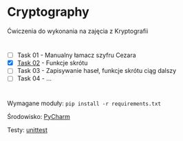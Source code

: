 # Cryptography
Ćwiczenia do wykonania na zajęcia z Kryptografii
#
- [ ] Task 01 - Manualny łamacz szyfru Cezara
- [x] [Task 02](https://github.com/Shepard701/Cryptography/tree/main/Task_02_Hash_Functions) - Funkcje skrótu
- [ ] Task 03 - Zapisywanie haseł, funkcje skrótu ciąg dalszy
- [ ] Task 04 - ...
#
Wymagane moduły: ```pip install -r requirements.txt```

Środowisko: [PyCharm](https://www.jetbrains.com/pycharm)

Testy: [unittest](https://docs.python.org/3/library/unittest.html)